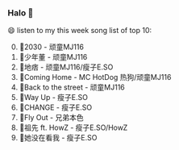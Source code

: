 

### Halo 👋

😄 listen to my this week song list of top 10:

0. 🌈2030 - 顽童MJ116
1. 🌈少年董  - 顽童MJ116
2. 🌈地痞 - 顽童MJ116/瘦子E.SO
3. 🌈Coming Home - MC HotDog 热狗/顽童MJ116
4. 🌈Back to the street - 顽童MJ116
5. 🌈Way Up - 瘦子E.SO
6. 🌈CHANGE - 瘦子E.SO
7. 🌈Fly Out - 兄弟本色
8. 🌈祖先 ft. HowZ - 瘦子E.SO/HowZ
9. 🌈她没在看我 - 瘦子E.SO

